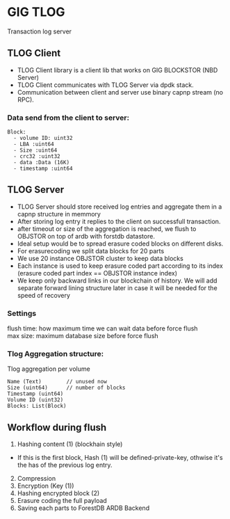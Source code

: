 # GIG TLOG 
Transaction log server

## TLOG Client

- TLOG Client library is a client lib that works on GIG BLOCKSTOR (NBD Server)
- TLOG Client communicates with TLOG Server via dpdk stack.
- Communication between client and server use binary capnp stream (no RPC).

### Data send from the client to server:
```
Block:
  - volume ID: uint32
  - LBA :uint64
  - Size :uint64
  - crc32 :uint32
  - data :Data (16K)
  - timestamp :uint64
 ```

## TLOG Server

- TLOG Server should store received log entries and aggregate them in a capnp structure in memmory
- After storing log entry it replies to the client on successfull transaction.
- after timeout or size of the aggregation is reached, we flush to OBJSTOR on top of ardb with forstdb datastore.
- Ideal setup would be to spread erasure coded blocks on different disks.
- For erasurecoding we split data blocks for 20 parts
- We use 20 instance OBJSTOR cluster to keep data blocks
- Each instance is used to keep erasure coded part according to its index (erasure coded part index == OBJSTOR instance index)
- We keep only backward links in our blockchain of history. We will add separate forward lining structure later in case it will be needed for the speed of recovery

### Settings

flush time: how maximum time we can wait data before force flush  
max size: maximum database size before force flush

### Tlog Aggregation structure:
Tlog aggregation per volume
```
Name (Text)        // unused now
Size (uint64)      // number of blocks
Timestamp (uint64)
Volume ID (uint32)
Blocks: List(Block)
```

## Workflow during flush

1. Hashing content (1) (blockhain style)
 - If this is the first block, Hash (1) will be defined-private-key, 
   othwise it's the has of the previous log entry.
2. Compression
3. Encryption (Key (1))
4. Hashing encrypted block (2)
5. Erasure coding the full payload
6. Saving each parts to ForestDB ARDB Backend
